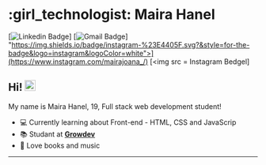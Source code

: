 # :girl_technologist: Maira Hanel

[![Linkedin Badge](https://img.shields.io/badge/-LinkedIn-blue?style=for-the-badge&logo=Linkedin&logoColor=white&link=https://www.https://www.linkedin.com/in/maira-joana-hanel-477516209/)]
[![Gmail Badge](https://img.shields.io/badge/-Gmail-c14438?style=for-the-badge&logo=Gmail&logoColor=white&link=mailto:maira.joana.hanel@gmail.com)]
"https://img.shields.io/badge/instagram-%23E4405F.svg?&style=for-the-badge&logo=instagram&logoColor=white">](https://www.instagram.com/mairajoana_/) [<img src = Instagram Bedgel]


## Hi! <img src="https://github.com/lucasgdb/lucasgdb/blob/master/assets/hi.gif" width="22px">

My name is Maira Hanel, 19, Full stack web development student!

- :computer: Currently learning about Front-end - HTML, CSS and JavaScrip
- :books: Studant at [**Growdev**](https://https://www.growdev.com.br/)
- :yellow_heart: Love books and music

---

